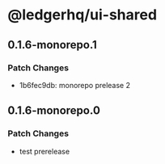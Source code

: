 # @ledgerhq/ui-shared

## 0.1.6-monorepo.1

### Patch Changes

- 1b6fec9db: monorepo prelease 2

## 0.1.6-monorepo.0

### Patch Changes

- test prerelease
